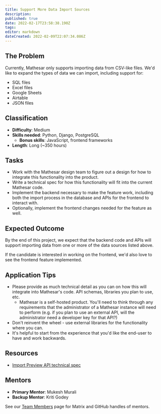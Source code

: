 ```yaml
---
title: Support More Data Import Sources
description: 
published: true
date: 2022-02-17T23:58:38.190Z
tags: 
editor: markdown
dateCreated: 2022-02-09T22:07:34.086Z
---
```


## The Problem
Currently, Mathesar only supports importing data from CSV-like files. We'd like to expand the types of data we can import, including support for:
- SQL files
- Excel files
- Google Sheets
- Airtable
- JSON files

## Classification
- **Difficulty**: Medium
- **Skills needed**: Python, Django, PostgreSQL
  - **Bonus skills**: JavaScript, frontend frameworks
- **Length**: Long (~350 hours)

## Tasks
- Work with the Mathesar design team to figure out a design for how to integrate this functionality into the product.
- Write a technical spec for how this functionality will fit into the current Mathesar code.
- Implement the backend necessary to make the feature work, including both the import process in the database and APIs for the frontend to interact with.
- Optionally, implement the frontend changes needed for the feature as well.

## Expected Outcome
By the end of this project, we expect that the backend code and APIs will support importing data from one or more of the data sources listed above.

If the candidate is interested in working on the frontend, we'd also love to see the frontend feature implemented.

## Application Tips
- Please provide as much technical detail as you can on how this will integrate into Mathesar's code. API schemas, libraries you plan to use, etc.
	- Mathesar is a self-hosted product. You'll need to think through any requirements that the administrator of a Mathesar instance will need to perform (e.g. if you plan to use an external API, will the administrator need a developer key for that API?) 
- Don't reinvent the wheel - use external libraries for the functionality where you can.
- It's helpful to start from the experience that you'd like the end-user to have and work backwards.

## Resources
- [Import Preview API technical spec](/en/engineering/architecture/import-preview-api)

## Mentors
- **Primary Mentor**: Mukesh Murali
- **Backup Mentor**: Kriti Godey

See our [Team Members](/en/team/members) page for Matrix and GitHub handles of mentors.